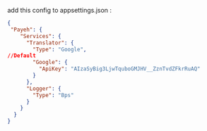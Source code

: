 add this config to appsettings.json : 
``` Json
{
 "Payeh": {
    "Services": {
      "Translator": {
        "Type": "Google", 
//Default
        "Google": {
          "ApiKey": "AIzaSyBig3LjwTquboGMJHV__ZznTvdZFkrRuAQ"
        }
      },
      "Logger": {
        "Type": "Bps"
      }
    }
  }
}

```
